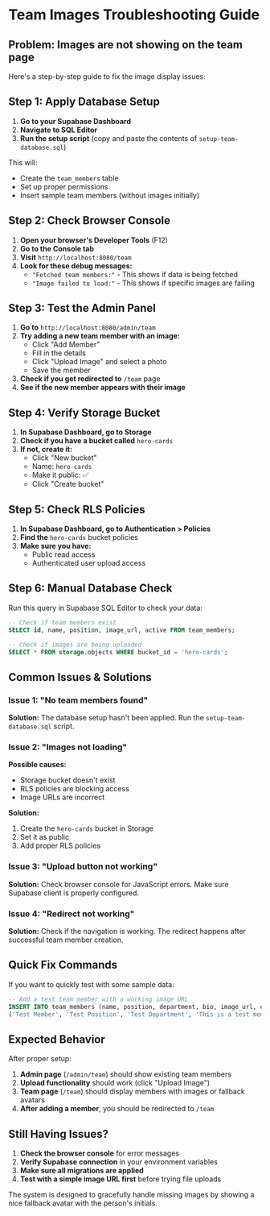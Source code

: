 # Team Images Troubleshooting Guide

## Problem: Images are not showing on the team page

Here's a step-by-step guide to fix the image display issues:

## Step 1: Apply Database Setup

1. **Go to your Supabase Dashboard**
2. **Navigate to SQL Editor**
3. **Run the setup script** (copy and paste the contents of `setup-team-database.sql`)

This will:
- Create the `team_members` table
- Set up proper permissions
- Insert sample team members (without images initially)

## Step 2: Check Browser Console

1. **Open your browser's Developer Tools** (F12)
2. **Go to the Console tab**
3. **Visit** `http://localhost:8080/team`
4. **Look for these debug messages:**
   - `"Fetched team members:"` - This shows if data is being fetched
   - `"Image failed to load:"` - This shows if specific images are failing

## Step 3: Test the Admin Panel

1. **Go to** `http://localhost:8080/admin/team`
2. **Try adding a new team member with an image:**
   - Click "Add Member"
   - Fill in the details
   - Click "Upload Image" and select a photo
   - Save the member
3. **Check if you get redirected to** `/team` page
4. **See if the new member appears with their image**

## Step 4: Verify Storage Bucket

1. **In Supabase Dashboard, go to Storage**
2. **Check if you have a bucket called** `hero-cards`
3. **If not, create it:**
   - Click "New bucket"
   - Name: `hero-cards`
   - Make it public: ✅
   - Click "Create bucket"

## Step 5: Check RLS Policies

1. **In Supabase Dashboard, go to Authentication > Policies**
2. **Find the** `hero-cards` bucket policies
3. **Make sure you have:**
   - Public read access
   - Authenticated user upload access

## Step 6: Manual Database Check

Run this query in Supabase SQL Editor to check your data:

```sql
-- Check if team members exist
SELECT id, name, position, image_url, active FROM team_members;

-- Check if images are being uploaded
SELECT * FROM storage.objects WHERE bucket_id = 'hero-cards';
```

## Common Issues & Solutions

### Issue 1: "No team members found"
**Solution:** The database setup hasn't been applied. Run the `setup-team-database.sql` script.

### Issue 2: "Images not loading"
**Possible causes:**
- Storage bucket doesn't exist
- RLS policies are blocking access
- Image URLs are incorrect

**Solution:** 
1. Create the `hero-cards` bucket in Storage
2. Set it as public
3. Add proper RLS policies

### Issue 3: "Upload button not working"
**Solution:** Check browser console for JavaScript errors. Make sure Supabase client is properly configured.

### Issue 4: "Redirect not working"
**Solution:** Check if the navigation is working. The redirect happens after successful team member creation.

## Quick Fix Commands

If you want to quickly test with some sample data:

```sql
-- Add a test team member with a working image URL
INSERT INTO team_members (name, position, department, bio, image_url, experience, order_index) VALUES
('Test Member', 'Test Position', 'Test Department', 'This is a test member', 'https://images.unsplash.com/photo-1472099645785-5658abf4ff4e?w=400&h=400&fit=crop&crop=face', '5+ Years', 999);
```

## Expected Behavior

After proper setup:
1. **Admin page** (`/admin/team`) should show existing team members
2. **Upload functionality** should work (click "Upload Image")
3. **Team page** (`/team`) should display members with images or fallback avatars
4. **After adding a member**, you should be redirected to `/team`

## Still Having Issues?

1. **Check the browser console** for error messages
2. **Verify Supabase connection** in your environment variables
3. **Make sure all migrations are applied**
4. **Test with a simple image URL first** before trying file uploads

The system is designed to gracefully handle missing images by showing a nice fallback avatar with the person's initials.
